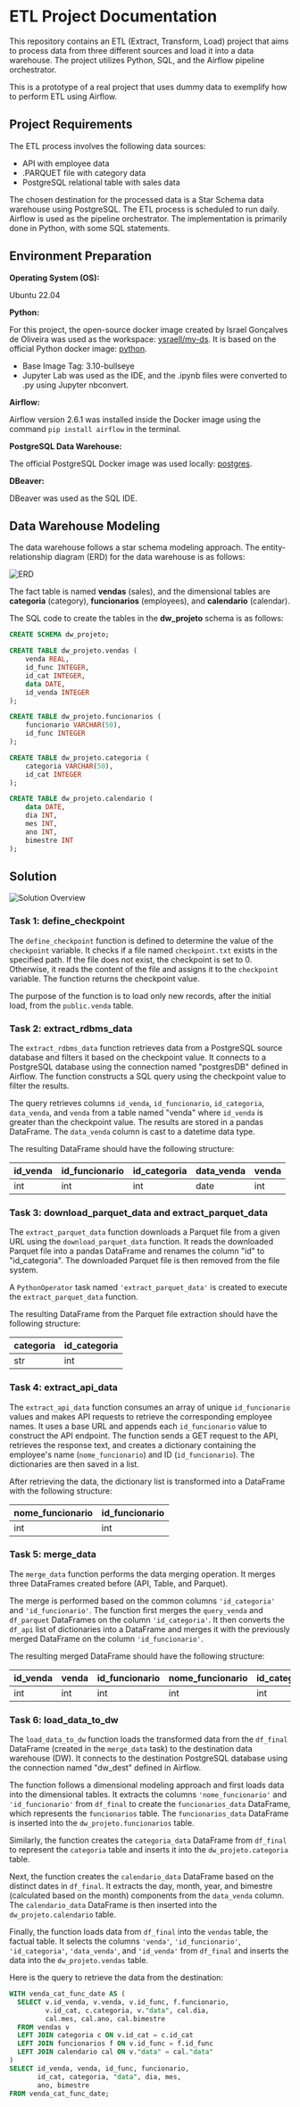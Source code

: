 

# ETL Project Documentation

This repository contains an ETL (Extract, Transform, Load) project that aims to process data from three different sources and load it into a data warehouse. The project utilizes Python, SQL, and the Airflow pipeline orchestrator.

This is a prototype of a real project that uses dummy data to exemplify how to perform ETL using Airflow.

## Project Requirements

The ETL process involves the following data sources:

- API with employee data
- .PARQUET file with category data
- PostgreSQL relational table with sales data

The chosen destination for the processed data is a Star Schema data warehouse using PostgreSQL. The ETL process is scheduled to run daily. Airflow is used as the pipeline orchestrator. The implementation is primarily done in Python, with some SQL statements.

## Environment Preparation

**Operating System (OS):**

Ubuntu 22.04

**Python:**

For this project, the open-source docker image created by Israel Gonçalves de Oliveira was used as the workspace: [ysraell/my-ds](https://github.com/ysraell/my-ds). It is based on the official Python docker image: [python](https://hub.docker.com/_/python).

- Base Image Tag: 3.10-bullseye
- Jupyter Lab was used as the IDE, and the .ipynb files were converted to .py using Jupyter nbconvert.

**Airflow:**

Airflow version 2.6.1 was installed inside the Docker image using the command `pip install airflow` in the terminal.

**PostgreSQL Data Warehouse:**

The official PostgreSQL Docker image was used locally: [postgres](https://hub.docker.com/_/postgres).

**DBeaver:**

DBeaver was used as the SQL IDE.

## Data Warehouse Modeling

The data warehouse follows a star schema modeling approach. The entity-relationship diagram (ERD) for the data warehouse is as follows:

![ERD](https://s3-us-west-2.amazonaws.com/secure.notion-static.com/8297560f-76b9-42d5-8e87-80111ea7df45/Untitled.png)

The fact table is named **vendas** (sales), and the dimensional tables are **categoria** (category), **funcionarios** (employees), and **calendario** (calendar).

The SQL code to create the tables in the **dw_projeto** schema is as follows:

```sql
CREATE SCHEMA dw_projeto;

CREATE TABLE dw_projeto.vendas (
    venda REAL,
    id_func INTEGER,
    id_cat INTEGER,
    data DATE,
    id_venda INTEGER
);

CREATE TABLE dw_projeto.funcionarios (
    funcionario VARCHAR(50),
    id_func INTEGER
);

CREATE TABLE dw_projeto.categoria (
    categoria VARCHAR(50),
    id_cat INTEGER
);

CREATE TABLE dw_projeto.calendario (
    data DATE,
    dia INT,
    mes INT,
    ano INT,
    bimestre INT
);
```
## Solution

![Solution Overview](https://s3-us-west-2.amazonaws.com/secure.notion-static.com/b6d29c85-d894-4866-b6ee-4cf6e1a738d9/Untitled.png)

### Task 1: define_checkpoint

The `define_checkpoint` function is defined to determine the value of the `checkpoint` variable. It checks if a file named `checkpoint.txt` exists in the specified path. If the file does not exist, the checkpoint is set to 0. Otherwise, it reads the content of the file and assigns it to the `checkpoint` variable. The function returns the checkpoint value.

The purpose of the function is to load only new records, after the initial load, from the `public.venda` table.

### Task 2: extract_rdbms_data

The `extract_rdbms_data` function retrieves data from a PostgreSQL source database and filters it based on the checkpoint value. It connects to a PostgreSQL database using the connection named "postgresDB" defined in Airflow. The function constructs a SQL query using the checkpoint value to filter the results.

The query retrieves columns `id_venda`, `id_funcionario`, `id_categoria`, `data_venda`, and `venda` from a table named "venda" where `id_venda` is greater than the checkpoint value. The results are stored in a pandas DataFrame. The `data_venda` column is cast to a datetime data type.

The resulting DataFrame should have the following structure:

| id_venda | id_funcionario | id_categoria | data_venda | venda |
| -------- | -------------- | ------------ | ---------- | ----- |
| int      | int            | int          | date       | int   |

### Task 3: download_parquet_data and extract_parquet_data

The `extract_parquet_data` function downloads a Parquet file from a given URL using the `download_parquet_data` function. It reads the downloaded Parquet file into a pandas DataFrame and renames the column "id" to "id_categoria". The downloaded Parquet file is then removed from the file system.

A `PythonOperator` task named `'extract_parquet_data'` is created to execute the `extract_parquet_data` function.

The resulting DataFrame from the Parquet file extraction should have the following structure:

| categoria | id_categoria |
| --------- | ------------ |
| str       | int          |

### Task 4: extract_api_data

The `extract_api_data` function consumes an array of unique `id_funcionario` values and makes API requests to retrieve the corresponding employee names. It uses a base URL and appends each `id_funcionario` value to construct the API endpoint. The function sends a GET request to the API, retrieves the response text, and creates a dictionary containing the employee's name (`nome_funcionario`) and ID (`id_funcionario`). The dictionaries are then saved in a list.

After retrieving the data, the dictionary list is transformed into a DataFrame with the following structure:

| nome_funcionario | id_funcionario |
| ---------------- | -------------- |
| int              | int            |

### Task 5: merge_data

The `merge_data` function performs the data merging operation. It merges three DataFrames created before (API, Table, and Parquet).

The merge is performed based on the common columns `'id_categoria'` and `'id_funcionario'`. The function first merges the `query_venda` and `df_parquet` DataFrames on the column `'id_categoria'`. It then converts the `df_api` list of dictionaries into a DataFrame and merges it with the previously merged DataFrame on the column `'id_funcionario'`.

The resulting merged DataFrame should have the following structure:

| id_venda | venda | id_funcionario | nome_funcionario | id_categoria | nome_categoria | data_venda |
| -------- | ----- | -------------- | ---------------- | ------------- | -------------- | ---------- |
| int      | int   | int            | int              | int           | date           | date       |

### Task 6: load_data_to_dw

The `load_data_to_dw` function loads the transformed data from the `df_final` DataFrame (created in the `merge_data` task) to the destination data warehouse (DW). It connects to the destination PostgreSQL database using the connection named "dw_dest" defined in Airflow.

The function follows a dimensional modeling approach and first loads data into the dimensional tables. It extracts the columns `'nome_funcionario'` and `'id_funcionario'` from `df_final` to create the `funcionarios_data` DataFrame, which represents the `funcionarios` table. The `funcionarios_data` DataFrame is inserted into the `dw_projeto.funcionarios` table.

Similarly, the function creates the `categoria_data` DataFrame from `df_final` to represent the `categoria` table and inserts it into the `dw_projeto.categoria` table.

Next, the function creates the `calendario_data` DataFrame based on the distinct dates in `df_final`. It extracts the day, month, year, and bimestre (calculated based on the month) components from the `data_venda` column. The `calendario_data` DataFrame is then inserted into the `dw_projeto.calendario` table.

Finally, the function loads data from `df_final` into the `vendas` table, the factual table. It selects the columns `'venda'`, `'id_funcionario'`, `'id_categoria'`, `'data_venda'`, and `'id_venda'` from `df_final` and inserts the data into the `dw_projeto.vendas` table.

Here is the query to retrieve the data from the destination:

```sql
WITH venda_cat_func_date AS (
  SELECT v.id_venda, v.venda, v.id_func, f.funcionario,
         v.id_cat, c.categoria, v."data", cal.dia,
         cal.mes, cal.ano, cal.bimestre
  FROM vendas v
  LEFT JOIN categoria c ON v.id_cat = c.id_cat
  LEFT JOIN funcionarios f ON v.id_func = f.id_func
  LEFT JOIN calendario cal ON v."data" = cal."data"
)
SELECT id_venda, venda, id_func, funcionario,
       id_cat, categoria, "data", dia, mes,
       ano, bimestre
FROM venda_cat_func_date;
